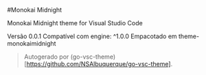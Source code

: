 #Monokai Midnight

Monokai Midnight theme for Visual Studio Code

Versão 0.0.1
Compatível com engine: ^1.0.0
Empacotado em theme-monokaimidnight

> Autogerado por (go-vsc-theme)[https://github.com/NSAlbuquerque/go-vsc-theme].